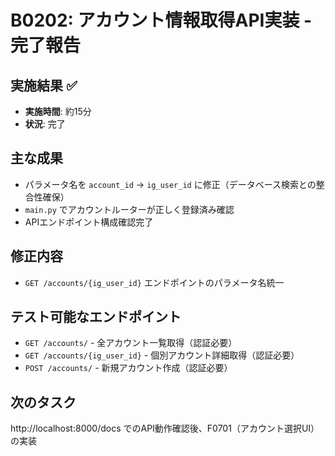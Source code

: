# B0202: アカウント情報取得API実装 - 完了報告

## 実施結果 ✅
- **実施時間**: 約15分
- **状況**: 完了

## 主な成果
- パラメータ名を `account_id` → `ig_user_id` に修正（データベース検索との整合性確保）
- `main.py` でアカウントルーターが正しく登録済み確認
- APIエンドポイント構成確認完了

## 修正内容
- `GET /accounts/{ig_user_id}` エンドポイントのパラメータ名統一

## テスト可能なエンドポイント
- `GET /accounts/` - 全アカウント一覧取得（認証必要）
- `GET /accounts/{ig_user_id}` - 個別アカウント詳細取得（認証必要）
- `POST /accounts/` - 新規アカウント作成（認証必要）

## 次のタスク
http://localhost:8000/docs でのAPI動作確認後、F0701（アカウント選択UI）の実装